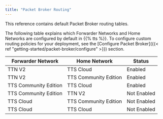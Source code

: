 ```yaml
---
title: "Packet Broker Routing"
---
```


This reference contains default Packet Broker routing tables.

<!--more-->

The following table explains which Forwarder Networks and Home Networks are configured by default in {{% tts %}}. To configure custom routing policies for your deployment, see the [Configure Packet Broker]({{< ref "getting-started/packet-broker/configure" >}}) section.

|Forwarder Network | Home Network | Status|
|--- | --- | ---|
|TTN V2 | TTS Cloud | Enabled|
|TTN V2 | TTS Community Edition | Enabled|
|TTS Community Edition | TTS Cloud | Enabled|
|TTS Community Edition | TTN V2 | Not Enabled|
|TTS Cloud | TTS Community Edition | Not Enabled|
|TTS Cloud <TENANT X> | TTS Cloud <TENANT Y> | Not Enabled|

